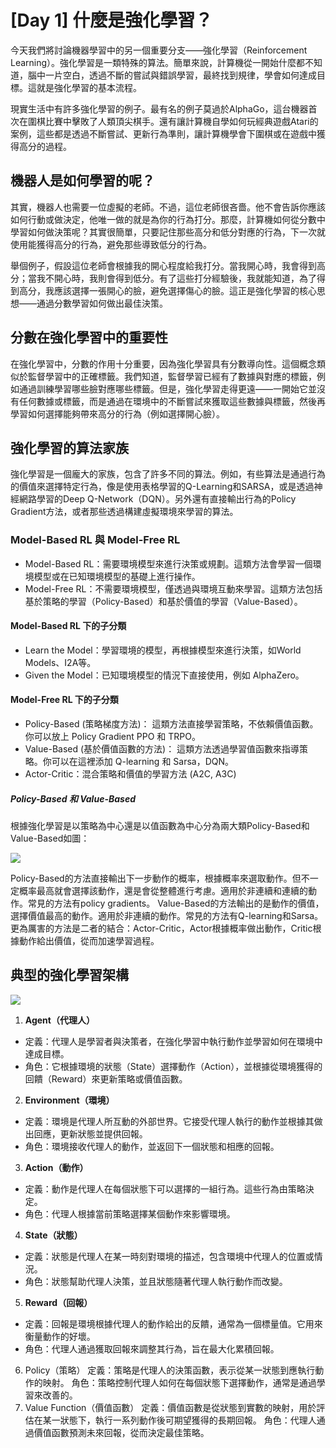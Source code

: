 
# [Day 1] 什麼是強化學習？
今天我們將討論機器學習中的另一個重要分支——強化學習（Reinforcement Learning）。強化學習是一類特殊的算法。簡單來說，計算機從一開始什麼都不知道，腦中一片空白，透過不斷的嘗試與錯誤學習，最終找到規律，學會如何達成目標。這就是強化學習的基本流程。

現實生活中有許多強化學習的例子。最有名的例子莫過於AlphaGo，這台機器首次在圍棋比賽中擊敗了人類頂尖棋手。還有讓計算機自學如何玩經典遊戲Atari的案例，這些都是透過不斷嘗試、更新行為準則，讓計算機學會下圍棋或在遊戲中獲得高分的過程。

## 機器人是如何學習的呢？
其實，機器人也需要一位虛擬的老師。不過，這位老師很吝嗇。他不會告訴你應該如何行動或做決定，他唯一做的就是為你的行為打分。那麼，計算機如何從分數中學習如何做決策呢？其實很簡單，只要記住那些高分和低分對應的行為，下一次就使用能獲得高分的行為，避免那些導致低分的行為。

舉個例子，假設這位老師會根據我的開心程度給我打分。當我開心時，我會得到高分；當我不開心時，我則會得到低分。有了這些打分經驗後，我就能知道，為了得到高分，我應該選擇一張開心的臉，避免選擇傷心的臉。這正是強化學習的核心思想——通過分數學習如何做出最佳決策。

## 分數在強化學習中的重要性

在強化學習中，分數的作用十分重要，因為強化學習具有分數導向性。這個概念類似於監督學習中的正確標籤。我們知道，監督學習已經有了數據與對應的標籤，例如通過訓練學習哪些臉對應哪些標籤。但是，強化學習走得更遠——一開始它並沒有任何數據或標籤，而是通過在環境中的不斷嘗試來獲取這些數據與標籤，然後再學習如何選擇能夠帶來高分的行為（例如選擇開心臉）。

## 強化學習的算法家族

強化學習是一個龐大的家族，包含了許多不同的算法。例如，有些算法是通過行為的價值來選擇特定行為，像是使用表格學習的Q-Learning和SARSA，或是透過神經網路學習的Deep Q-Network（DQN）。另外還有直接輸出行為的Policy Gradient方法，或者那些透過構建虛擬環境來學習的算法。


###  Model-Based RL 與 Model-Free RL 
- Model-Based RL：需要環境模型來進行決策或規劃。這類方法會學習一個環境模型或在已知環境模型的基礎上進行操作。
- Model-Free RL：不需要環境模型，僅透過與環境互動來學習。這類方法包括基於策略的學習（Policy-Based）和基於價值的學習（Value-Based）。

#### Model-Based RL 下的子分類
- Learn the Model：學習環境的模型，再根據模型來進行決策，如World Models、I2A等。
- Given the Model：已知環境模型的情況下直接使用，例如 AlphaZero。

#### Model-Free RL 下的子分類
- Policy-Based (策略梯度方法)： 這類方法直接學習策略，不依賴價值函數。你可以放上 Policy Gradient PPO 和 TRPO。
- Value-Based (基於價值函數的方法)： 這類方法透過學習值函數來指導策略。你可以在這裡添加 Q-learning 和 Sarsa，DQN。
- Actor-Critic：混合策略和價值的學習方法 (A2C, A3C)

##### Policy-Based 和 Value-Based
根據強化學習是以策略為中心還是以值函數為中心分為兩大類Policy-Based和Value-Based如圖：

![](https://edit.wpgdadawant.com/uploads/news_file/blog/temp_folder/961_1604034419/tinymce/2020-10-18_18h55_15.png)

Policy-Based的方法直接輸出下一步動作的概率，根據概率來選取動作。但不一定概率最高就會選擇該動作，還是會從整體進行考慮。適用於非連續和連續的動作。常見的方法有policy gradients。    Value-Based的方法輸出的是動作的價值，選擇價值最高的動作。適用於非連續的動作。常見的方法有Q-learning和Sarsa。    更為厲害的方法是二者的結合：Actor-Critic，Actor根據概率做出動作，Critic根據動作給出價值，從而加速學習過程。


## 典型的強化學習架構
![](https://miro.medium.com/v2/resize:fit:640/format:webp/1*n1AZU6IkpfjC0l22Md2x0Q.png)

1. **Agent（代理人）**
- 定義：代理人是學習者與決策者，在強化學習中執行動作並學習如何在環境中達成目標。
- 角色：它根據環境的狀態（State）選擇動作（Action），並根據從環境獲得的回饋（Reward）來更新策略或價值函數。
2. **Environment（環境）**
- 定義：環境是代理人所互動的外部世界。它接受代理人執行的動作並根據其做出回應，更新狀態並提供回報。
- 角色：環境接收代理人的動作，並返回下一個狀態和相應的回報。
3. **Action（動作）**
- 定義：動作是代理人在每個狀態下可以選擇的一組行為。這些行為由策略決定。
- 角色：代理人根據當前策略選擇某個動作來影響環境。
4. **State（狀態）**
- 定義：狀態是代理人在某一時刻對環境的描述，包含環境中代理人的位置或情況。
- 角色：狀態幫助代理人決策，並且狀態隨著代理人執行動作而改變。
5. **Reward（回報）**
- 定義：回報是環境根據代理人的動作給出的反饋，通常為一個標量值。它用來衡量動作的好壞。
- 角色：代理人通過獲取回報來調整其行為，旨在最大化累積回報。


6. Policy（策略）
定義：策略是代理人的決策函數，表示從某一狀態到應執行動作的映射。
角色：策略控制代理人如何在每個狀態下選擇動作，通常是通過學習來改善的。
7. Value Function（價值函數）
定義：價值函數是從狀態到實數的映射，用於評估在某一狀態下，執行一系列動作後可期望獲得的長期回報。
角色：代理人通過價值函數預測未來回報，從而決定最佳策略。